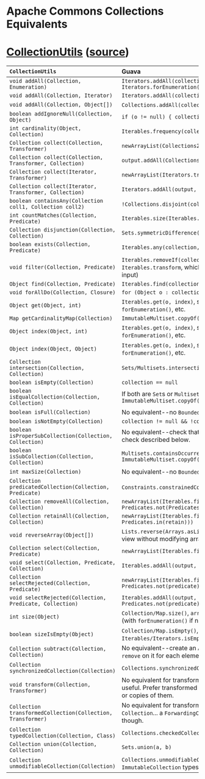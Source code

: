 # Apache Commons Collections Equivalents

# [CollectionUtils][] ([source])

`CollectionUtils`                                           | Guava
:---------------------------------------------------------- | :----
`void addAll(Collection, Enumeration)`                      | `Iterators.addAll(collection, Iterators.forEnumeration(enumeration))`
`void addAll(Collection, Iterator)`                         | `Iterators.addAll(collection, iterator)`
`void addAll(Collection, Object[])`                         | `Collections.addAll(collection, array)` (JDK)
`boolean addIgnoreNull(Collection, Object)`                 | `if (o != null) { collection.add(o); }`
`int cardinality(Object, Collection)`                       | `Iterables.frequency(collection, object)`
`Collection collect(Collection, Transformer)`               | `newArrayList(Collections2.transform(input, function))`
`Collection collect(Collection, Transformer, Collection)`   | `output.addAll(Collections2.transform(input, function))`
`Collection collect(Iterator, Transformer)`                 | `newArrayList(Iterators.transform(input, function))`
`Collection collect(Iterator, Transformer, Collection)`     | `Iterators.addAll(output, Iterators.transform(input, function))`
`boolean containsAny(Collection coll1, Collection coll2)`   | `!Collections.disjoint(coll1, coll2)` (JDK)
`int countMatches(Collection, Predicate)`                   | `Iterables.size(Iterables.filter(collection, predicate))`
`Collection disjunction(Collection, Collection)`            | `Sets.symmetricDifference(set1, set2)`
`boolean exists(Collection, Predicate)`                     | `Iterables.any(collection, predicate)`
`void filter(Collection, Predicate)`                        | `Iterables.removeIf(collection, not(predicate))` (see also `Iterables.transform`, which creates a view instead of mutating the input)
`Object find(Collection, Predicate)`                        | `Iterables.find(collection, predicate)`
`void forAllDo(Collection, Closure)`                        | `for (Object o : collection) { closure.execute(o); }`
`Object get(Object, int)`                                   | `Iterables.get(o, index)`, supplemented with calls to `entrySet()`, `forEnumeration()`, etc.
`Map getCardinalityMap(Collection)`                         | `ImmutableMultiset.copyOf(collection)`
`Object index(Object, int)`                                 | `Iterables.get(o, index)`, supplemented with calls to `keySet()`, `forEnumeration()`, etc.
`Object index(Object, Object)`                              | `Iterables.get(o, index)`, supplemented with calls to `entrySet()`, `forEnumeration()`, etc.
`Collection intersection(Collection, Collection)`           | `Sets/Multisets.intersection(a, b)`
`boolean isEmpty(Collection)`                               | `collection == null`
`boolean isEqualCollection(Collection, Collection)`         | If both are `Set`s or `Multiset`s, use `equals()`; otherwise `ImmutableMultiset.copyOf(a).equals(ImmutableMultiset.copyOf(b)`
`boolean isFull(Collection)`                                | No equivalent--no `BoundedCollection` type.
`boolean isNotEmpty(Collection)`                            | `collection != null && !collection.isEmpty()`
`boolean isProperSubCollection(Collection, Collection)`     | No equivalent--check that `a.size() < b.size()` and then use the check described below.
`boolean isSubCollection(Collection, Collection)`           | `Multisets.containsOccurrences(ImmutableMultiset.copyOf(coll1), ImmutableMultiset.copyOf(coll2))`
`int maxSize(Collection)`                                   | No equivalent--no `BoundedCollection` type.
`Collection predicatedCollection(Collection, Predicate)`    | `Constraints.constrainedCollection/List/Set`/etc.
`Collection removeAll(Collection, Collection)`              | `newArrayList(Iterables.filter(collection, Predicates.not(Predicates.in(remove))))`
`Collection retainAll(Collection, Collection)`              | `newArrayList(Iterables.filter(collection, Predicates.in(retain)))`
`void reverseArray(Object[])`                               | `Lists.reverse(Arrays.asList(array))` (returns an inverse `List` view without modifying array)
`Collection select(Collection, Predicate)`                  | `newArrayList(Iterables.filter(collection, predicate))`
`void select(Collection, Predicate, Collection)`            | `Iterables.addAll(output, Iterables.filter(input, predicate))`
`Collection selectRejected(Collection, Predicate)`          | `newArrayList(Iterables.filter(collection, Predicates.not(predicate)))`
`void selectRejected(Collection, Predicate, Collection)`    | `Iterables.addAll(output, Iterables.filter(input, Predicates.not(predicate)))`
`int size(Object)`                                          | `Collection/Map.size()`, `array.length`, `Iterables/Iterators.size` (with `forEnumeration()` if necessary)
`boolean sizeIsEmpty(Object)`                               | `Collection/Map.isEmpty()`, `array.length == 0`, `Iterables/Iterators.isEmpty` (with `forEnumeration()` if necessary)
`Collection subtract(Collection, Collection)`               | No equivalent--create an `ArrayList` containing `a` and then call `remove` on it for each element in `b`.
`Collection synchronizedCollection(Collection)`             | `Collections.synchronizedCollection(collection)` (JDK)
`void transform(Collection, Transformer)`                   | No equivalent for transforming a `Collection` in place... not very useful. Prefer transformed views (`Lists/Collections2.transform`) or copies of them.
`Collection transformedCollection(Collection, Transformer)` | No equivalent for transforming `Object`s that are added to a `Collection`... a `ForwardingCollection` could easily handle this, though.
`Collection typedCollection(Collection, Class)`             | `Collections.checkedCollection/Set/List`/etc. (JDK)
`Collection union(Collection, Collection)`                  | `Sets.union(a, b)`
`Collection unmodifiableCollection(Collection)`             | `Collections.unmodifiableCollection/Set/List`/etc. (JDK) Consider `ImmutableCollection` types if you want immutability.

[CollectionUtils]: https://commons.apache.org/proper/commons-collections/apidocs/org/apache/commons/collections4/CollectionUtils.html
[source]: https://gitbox.apache.org/repos/asf?p=commons-collections.git;a=blob;f=src/main/java/org/apache/commons/collections4/CollectionUtils.java
